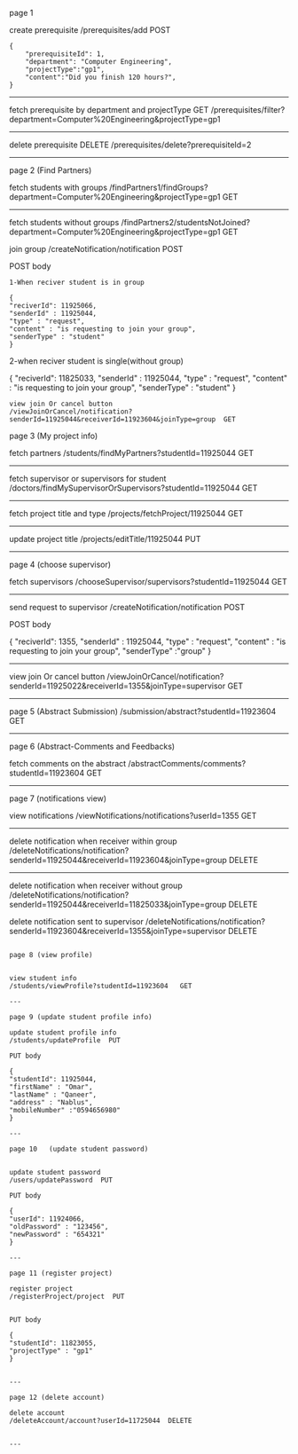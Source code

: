 page 1

create prerequisite
/prerequisites/add POST

```
{
    "prerequisiteId": 1,
    "department": "Computer Engineering",
    "projectType":"gp1",
    "content":"Did you finish 120 hours?",
}
```

---

fetch prerequisite by department and projectType GET
/prerequisites/filter?department=Computer%20Engineering&projectType=gp1

---

delete prerequisite DELETE
/prerequisites/delete?prerequisiteId=2

---

page 2 (Find Partners)

fetch students with groups
/findPartners1/findGroups?department=Computer%20Engineering&projectType=gp1 GET

---

fetch students without groups
/findPartners2/studentsNotJoined?department=Computer%20Engineering&projectType=gp1 GET

join group
/createNotification/notification POST

POST body

```
1-When reciver student is in group

{
"reciverId": 11925066,
"senderId" : 11925044,
"type" : "request",
"content" : "is requesting to join your group",
"senderType" : "student"
}
```

2-when reciver student is single(without group)

{
"reciverId": 11825033,
"senderId" : 11925044,
"type" : "request",
"content" : "is requesting to join your group",
"senderType" : "student"
}

```
view join Or cancel button
/viewJoinOrCancel/notification?senderId=11925044&receiverId=11923604&joinType=group  GET

```

page 3 (My project info)

fetch partners
/students/findMyPartners?studentId=11925044 GET

---

fetch supervisor or supervisors for student
/doctors/findMySupervisorOrSupervisors?studentId=11925044 GET

---

fetch project title and type
/projects/fetchProject/11925044 GET

---

update project title
/projects/editTitle/11925044 PUT

---

page 4 (choose supervisor)

fetch supervisors
/chooseSupervisor/supervisors?studentId=11925044 GET

---

send request to supervisor
/createNotification/notification POST

POST body

{
"reciverId": 1355,
"senderId" : 11925044,
"type" : "request",
"content" : "is requesting to join your group",
"senderType" :"group"
}

---

view join Or cancel button
/viewJoinOrCancel/notification?senderId=11925022&receiverId=1355&joinType=supervisor GET

---

page 5 (Abstract Submission)
/submission/abstract?studentId=11923604 GET

---

page 6 (Abstract-Comments and Feedbacks)

fetch comments on the abstract
/abstractComments/comments?studentId=11923604 GET

---

page 7 (notifications view)

view notifications
/viewNotifications/notifications?userId=1355 GET

---

delete notification when receiver within group
/deleteNotifications/notification?senderId=11925044&receiverId=11923604&joinType=group DELETE

---

delete notification when receiver without group
/deleteNotifications/notification?senderId=11925044&receiverId=11825033&joinType=group DELETE

delete notification sent to supervisor
/deleteNotifications/notification?senderId=11923604&receiverId=1355&joinType=supervisor DELETE

```

page 8 (view profile)


view student info
/students/viewProfile?studentId=11923604   GET

---

page 9 (update student profile info)

update student profile info
/students/updateProfile  PUT

PUT body

{
"studentId": 11925044,
"firstName" : "Omar",
"lastName" : "Qaneer",
"address" : "Nablus",
"mobileNumber" :"0594656980"
}

---

page 10   (update student password)


update student password
/users/updatePassword  PUT

PUT body

{
"userId": 11924066,
"oldPassword" : "123456",
"newPassword" : "654321"
}

---

page 11 (register project)

register project
/registerProject/project  PUT


PUT body

{
"studentId": 11823055,
"projectType" : "gp1"
}


---

page 12 (delete account)

delete account
/deleteAccount/account?userId=11725044  DELETE


---

```

```

```
